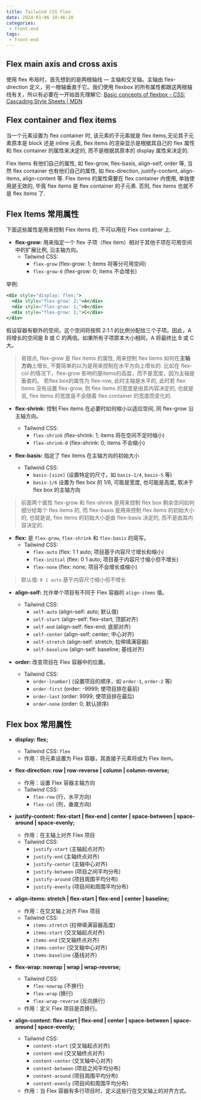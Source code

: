 ```yaml
---
title: Tailwind CSS Flex
date: 2024-01-06 18:46:20
categories:
 - front-end
tags:
 - front-end
---
```


## Flex main axis and cross axis

使用 flex 布局时，首先想到的是两根轴线 — 主轴和交叉轴。主轴由 flex-direction 定义，另一根轴垂直于它。我们使用 flexbox 的所有属性都跟这两根轴线有关，所以有必要在一开始首先理解它: [Basic concepts of flexbox - CSS: Cascading Style Sheets | MDN](https://developer.mozilla.org/en-US/docs/Web/CSS/CSS_flexible_box_layout/Basic_concepts_of_flexbox)

## Flex container and flex items

当一个元素设置为 flex container 时, 该元素的子元素就是 flex items,无论其子元素原本是 block 还是 inline 元素, flex items 的渲染显示是根据其自己的 flex 属性和 flex container 的属性来决定的, 而不是根据其原本的 display 属性来决定的.

Flex items 有他们自己的属性, 如 flex-grow, flex-basis, align-self, order 等, 当然 flex container 也有他们自己的属性, 如 flex-direction, justify-content, align-items, align-content 等. Flex items 的属性需要在 flex container 内使用, 单独使用是无效的, 毕竟 flex items 是 flex container 的子元素. 否则, flex items 也就不是 flex items 了.

## Flex Items 常用属性

下面这些属性是用来控制 Flex items 的, 不可以用在 Flex container 上.

- **flex-grow:** 用来指定一个 flex 子项（flex item）相对于其他子项在可用空间中的扩展比例, 沿主轴方向。
  - Tailwind CSS:
    - `flex-grow` (flex-grow: 1; items 将等分可用空间)
    - `flex-grow-0` (flex-grow: 0; items 不会增长)

举例:
```jsx
<div style="display: flex;">
  <div style="flex-grow: 2;">A</div>
  <div style="flex-grow: 1;">B</div>
  <div style="flex-grow: 1;">C</div>
</div>
```

假设容器有额外的空间，这个空间将按照 2:1:1 的比例分配给三个子项。因此，A 将增长的空间是 B 或 C 的两倍。如果所有子项原本大小相同，A 将最终比 B 或 C 大。

> 易错点, flex-grow 是 flex items 的属性, 用来控制 flex tiems 如何在**主轴方向**上增长, 不要简单的以为是用来控制在水平方向上增长的.
> 比如在 flex-col 的情况下，flex-grow 影响的是items的高度，而不是宽度，因为主轴是垂直的。
> 若flex box的属性为 flex-row, 此时主轴是水平的, 此时若 flex items 没有设置 flex-grow, 则 flex items 的宽度是由其内容决定的, 也就是说, flex items 的宽度是不会随着 flex container 的宽度而变化的.

- **flex-shrink:** 控制 Flex items 在必要时如何缩小以适应空间, 同 flex-grow 沿主轴方向。
  - Tailwind CSS:
    - `flex-shrink` (flex-shrink: 1; items 将在空间不足时缩小)
    - `flex-shrink-0` (flex-shrink: 0; items 不会缩小)

- **flex-basis:** 指定了 flex items 在主轴方向的初始大小
  - Tailwind CSS:
    - `basis-[size]` (设置特定的尺寸，如 `basis-1/4`, `basis-5` 等)
    - `basis-1/6` 设置为 flex box 的 1/6, 可能是宽度, 也可能是高度, 取决于 flex box 的主轴方向

> 前面两个属性 flex-grow 和 flex-shrink 是用来控制 flex box 剩余空间如何细分给每个 flex items 的, 而 flex-basis 是用来控制 flex items 的初始大小的, 也就是说, flex items 的初始大小是由 flex-basis 决定的, 而不是由其内容决定的. 

- **flex:** 是 `flex-grow`, `flex-shrink` 和 `flex-basis` 的简写。
  - Tailwind CSS:
    - `flex-auto` (flex: 1 1 auto; 项目基于内容尺寸增长和缩小)
    - `flex-initial` (flex: 0 1 auto; 项目基于内容尺寸缩小但不增长)
    - `flex-none` (flex: none; 项目不会增长或缩小)

> 默认值: `0 1 auto` 基于内容尺寸缩小但不增长

- **align-self:** 允许单个项目有不同于 Flex 容器的 `align-items` 值。
  - Tailwind CSS:
    - `self-auto` (align-self: auto; 默认值)
    - `self-start` (align-self: flex-start; 顶部对齐)
    - `self-end` (align-self: flex-end; 底部对齐)
    - `self-center` (align-self: center; 中心对齐)
    - `self-stretch` (align-self: stretch; 拉伸填满容器)
    - `self-baseline` (align-self: baseline; 基线对齐)

- **order:** 改变项目在 Flex 容器中的位置。
  - Tailwind CSS:
    - `order-[number]` (设置项目的顺序，如 `order-1`, `order-2` 等)
    - `order-first` (order: -9999; 使项目排在最前)
    - `order-last` (order: 9999; 使项目排在最后)
    - `order-none` (order: 0; 默认排序)

## Flex box 常用属性

- **display: flex;**
  - Tailwind CSS: `flex`
  - 作用：将元素设置为 Flex 容器，其直接子元素将成为 Flex item。

- **flex-direction: row | row-reverse | column | column-reverse;**
  - 作用：设置 Flex 容器主轴方向
  - Tailwind CSS: 
    - `flex-row` (行，水平方向)
    - `flex-col` (列，垂直方向)

- **justify-content: flex-start | flex-end | center | space-between | space-around | space-evenly;**
  - 作用：在主轴上对齐 Flex 项目
  - Tailwind CSS:
    - `justify-start` (主轴起点对齐)
    - `justify-end` (主轴终点对齐)
    - `justify-center` (主轴中心对齐)
    - `justify-between` (项目之间平均分布)
    - `justify-around` (项目周围平均分布)
    - `justify-evenly` (项目间和周围平均分布)

- **align-items: stretch | flex-start | flex-end | center | baseline;**
  - 作用：在交叉轴上对齐 Flex 项目
  - Tailwind CSS:
    - `items-stretch` (拉伸填满容器高度)
    - `items-start` (交叉轴起点对齐)
    - `items-end` (交叉轴终点对齐)
    - `items-center` (交叉轴中心对齐)
    - `items-baseline` (基线对齐)

- **flex-wrap: nowrap | wrap | wrap-reverse;**
  - Tailwind CSS:
    - `flex-nowrap` (不换行)
    - `flex-wrap` (换行)
    - `flex-wrap-reverse` (反向换行)
  - 作用：定义 Flex 项目是否换行。

- **align-content: flex-start | flex-end | center | space-between | space-around | space-evenly;**
  - Tailwind CSS:
    - `content-start` (交叉轴起点对齐)
    - `content-end` (交叉轴终点对齐)
    - `content-center` (交叉轴中心对齐)
    - `content-between` (项目之间平均分布)
    - `content-around` (项目周围平均分布)
    - `content-evenly` (项目间和周围平均分布)
  - 作用：当 Flex 容器有多行项目时，定义这些行在交叉轴上的对齐方式。

